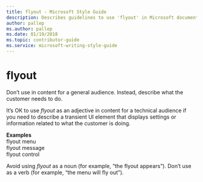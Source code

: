 ```yaml
---
title: flyout - Microsoft Style Guide
description: Describes guidelines to use 'flyout' in Microsoft documents, and provides alternate examples. Don’t use in content for a general audience.
author: pallep
ms.author: pallep
ms.date: 01/19/2018
ms.topic: contributor-guide
ms.service: microsoft-writing-style-guide
---
```


# flyout

Don’t use in content for a general audience. Instead, describe what the customer needs to do.

It’s OK to use *flyout*
as an adjective in content for a technical audience if you need to
describe a transient UI element that displays settings or information
related to what the customer is doing. 

**Examples**  
flyout menu  
flyout message  
flyout control

Avoid using *flyout* as a noun (for example, “the flyout appears”). Don’t use as a verb (for example, “the menu will fly out”).
